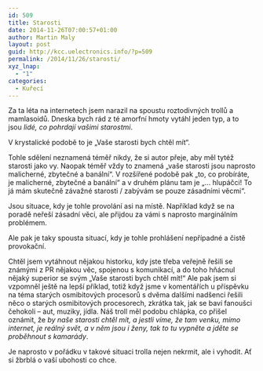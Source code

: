 ```yaml
---
id: 509
title: Starosti
date: 2014-11-26T07:00:57+01:00
author: Martin Maly
layout: post
guid: http://kcc.uelectronics.info/?p=509
permalink: /2014/11/26/starosti/
xyz_lnap:
  - "1"
categories:
  - Kuřecí
---
```

Za ta léta na internetech jsem narazil na spoustu roztodivných trollů a mamlasoidů. Dneska bych rád z té amorfní hmoty vytáhl jeden typ, a to jsou _lidé, co pohrdají vašimi starostmi_.

V krystalické podobě to je &#8222;Vaše starosti bych chtěl mít&#8220;.

Tohle sdělení neznamená téměř nikdy, že si autor přeje, aby měl tytéž starosti jako vy. Naopak téměř vždy to znamená &#8222;vaše starosti jsou naprosto malicherné, zbytečné a banální&#8220;. V rozšířené podobě pak &#8222;to, co probíráte, je malicherné, zbytečné a banální&#8220; a v druhém plánu tam je &#8222;&#8230; hlupáčci! To já mám skutečně závažné starosti / zabývám se pouze zásadními věcmi&#8220;.

Jsou situace, kdy je tohle provolání asi na místě. Například když se na poradě neřeší zásadní věci, ale přijdou za vámi s naprosto marginálním problémem.

Ale pak je taky spousta situací, kdy je tohle prohlášení nepřípadné a čistě provokační.

Chtěl jsem vytáhnout nějakou historku, kdy jste třeba veřejně řešili se známými z PR nějakou věc, spojenou s komunikací, a do toho hňácnul nějaký superior se svým &#8222;Vaše starosti bych chtěl mít!&#8220; Ale pak jsem si vzpomněl ještě na lepší příklad, totiž když jsme v komentářích u příspěvku na téma starých osmibitových procesorů s dvěma dalšími nadšenci řešili něco o starých osmibitových procesorech, zkrátka tak, jak se baví fanoušci čehokoli &#8211; aut, muziky, jídla. Náš troll měl podobu chlápka, co přišel oznámit, že _by naše starosti chtěl mít, a jestli víme, že tam venku, mimo internet, je reálný svět, a v něm jsou i ženy, tak to tu vypněte a jděte se proběhnout s kamarády_.

Je naprosto v pořádku v takové situaci trolla nejen nekrmit, ale i vyhodit. Ať si žbrblá o vaší ubohosti co chce.